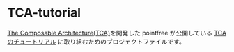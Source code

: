 # TCA-tutorial


[The Composable Architecture(TCA)](https://github.com/pointfreeco/swift-composable-architecture)を開発した pointfree が公開している [TCAのチュートリアル](https://pointfreeco.github.io/swift-composable-architecture/main/tutorials/meetcomposablearchitecture/) に取り組むためのプロジェクトファイルです。
